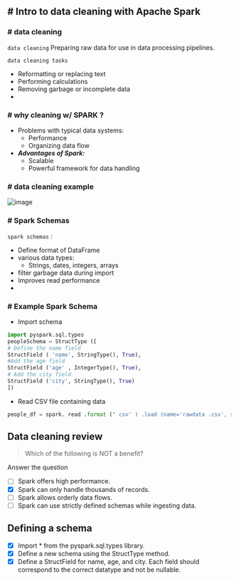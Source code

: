 ## # Intro to data cleaning with Apache Spark

### # data cleaning
`data cleaning` Preparing raw data for use in data processing pipelines.

`data cleaning tasks` 
- Reformatting or replacing text
- Performing calculations
- Removing garbage or incomplete data
- 
###  # why cleaning w/ SPARK ?
- Problems with typical data systems:
  - Performance
  - Organizing data flow
- ***Advantages of Spark:***
  - Scalable
  - Powerful framework for data handling
### # data cleaning example 
![image](https://user-images.githubusercontent.com/51888893/203651989-f3cce7f4-ce84-4b07-8c30-b02b684a7639.png)

### # Spark Schemas
`spark schemas` :
- Define format of DataFrame
- various data types:
  - Strings, dates, integers, arrays
- filter garbage data during import
- Improves read performance
- 
### # Example Spark Schema
- Import schema
```py
import pyspark.sql.types
peopleSchema = StructType ([
# Define the name field
StructField ( 'name', StringType(), True),
#Add the age field
StructField ('age' , IntegerType(), True),
# Add the city field
StructField ('city', StringType(), True)
])
```
- Read CSV file containing data
```py
people_df = spark. read .format (" csv' ) .load (name='rawdata .csv', schema=peopleSchema)
```
## Data cleaning review
> Which of the following is NOT a benefit?

Answer the question
- [ ] Spark offers high performance.
- [x] Spark can only handle thousands of records.
- [ ] Spark allows orderly data flows.
- [ ] Spark can use strictly defined schemas while ingesting data.
## Defining a schema
- [x] Import * from the pyspark.sql.types library.
- [x] Define a new schema using the StructType method.
- [x] Define a StructField for name, age, and city. Each field should correspond to the correct datatype and not be nullable.
